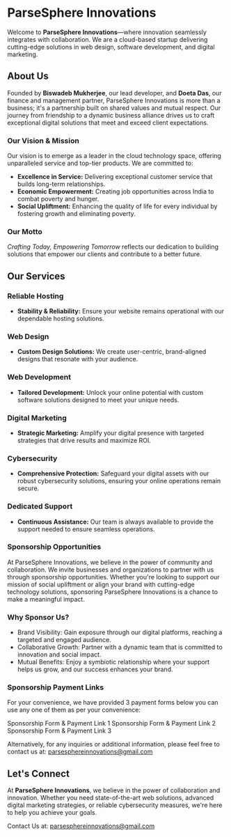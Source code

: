 # ParseSphere Innovations

Welcome to **ParseSphere Innovations**—where innovation seamlessly integrates with collaboration. We are a cloud-based startup delivering cutting-edge solutions in web design, software development, and digital marketing.

## About Us

Founded by **Biswadeb Mukherjee**, our lead developer, and **Doeta Das**, our finance and management partner, ParseSphere Innovations is more than a business; it's a partnership built on shared values and mutual respect. Our journey from friendship to a dynamic business alliance drives us to craft exceptional digital solutions that meet and exceed client expectations.

### Our Vision & Mission

Our vision is to emerge as a leader in the cloud technology space, offering unparalleled service and top-tier products. We are committed to:
- **Excellence in Service:** Delivering exceptional customer service that builds long-term relationships.
- **Economic Empowerment:** Creating job opportunities across India to combat poverty and hunger.
- **Social Upliftment:** Enhancing the quality of life for every individual by fostering growth and eliminating poverty.

### Our Motto
*Crafting Today, Empowering Tomorrow* reflects our dedication to building solutions that empower our clients and contribute to a better future.

## Our Services

### Reliable Hosting
- **Stability & Reliability:** Ensure your website remains operational with our dependable hosting solutions.

### Web Design
- **Custom Design Solutions:** We create user-centric, brand-aligned designs that resonate with your audience.

### Web Development
- **Tailored Development:** Unlock your online potential with custom software solutions designed to meet your unique needs.

### Digital Marketing
- **Strategic Marketing:** Amplify your digital presence with targeted strategies that drive results and maximize ROI.

### Cybersecurity
- **Comprehensive Protection:** Safeguard your digital assets with our robust cybersecurity solutions, ensuring your online operations remain secure.

### Dedicated Support
- **Continuous Assistance:** Our team is always available to provide the support needed to ensure seamless operations.

### Sponsorship Opportunities
At ParseSphere Innovations, we believe in the power of community and collaboration. We invite businesses and organizations to partner with us through sponsorship opportunities. Whether you're looking to support our mission of social upliftment or align your brand with cutting-edge technology solutions, sponsoring ParseSphere Innovations is a chance to make a meaningful impact.

<h3>Why Sponsor Us?</h3>
<ul>
<li>Brand Visibility: Gain exposure through our digital platforms, reaching a targeted and engaged audience.</li>
<li>Collaborative Growth: Partner with a dynamic team that is committed to innovation and social impact.</li>
<li>Mutual Benefits: Enjoy a symbiotic relationship where your support helps us grow, and our success enhances your brand.</li>
</ul>

### Sponsorship Payment Links
For your convenience, we have provided 3 payment forms below you can use any one of them as per your convenience:

Sponsorship Form & Payment Link 1
Sponsorship Form & Payment Link 2
Sponsorship Form & Payment Link 3

Alternatively, for any inquiries or additional information, please feel free to contact us at: <a href=mailto:parsesphereinnovations@gmail.com>parsesphereinnovations@gmail.com</a>

## Let's Connect

At **ParseSphere Innovations**, we believe in the power of collaboration and innovation. Whether you need state-of-the-art web solutions, advanced digital marketing strategies, or reliable cybersecurity measures, we're here to help you achieve your goals.

Contact Us at: <a href=mailto:parsesphereinnovations@gmail.com>parsesphereinnovations@gmail.com</a>
